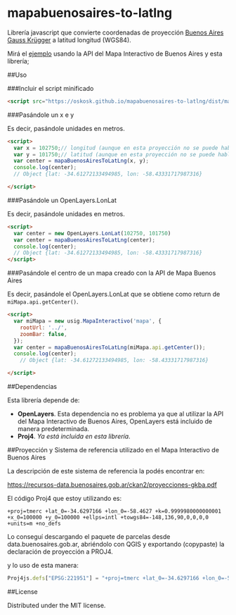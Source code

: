 mapabuenosaires-to-latlng
=========================

Librería javascript que convierte coordenadas de proyección [Buenos Aires Gauss Krügger](https://recursos-data.buenosaires.gob.ar/ckan2/proyecciones-gkba.pdf) a latitud longitud (WGS84).

Mirá el [ejemplo](http://oskosk.github.io/mapabuenosaires-to-latlng/) usando la API del Mapa Interactivo de Buenos Aires y esta librería;

##Uso


###Incluir el script minificado

```html
<script src="https://oskosk.github.io/mapabuenosaires-to-latlng/dist/mapabuenosaires-to-latlng.js"></script>
``` 

###Pasándole un x e y 

Es decir, pasándole unidades en metros.

```html
<script>
  var x = 102750;// longitud (aunque en esta proyección no se puede hablar de longitud)
  var y = 101750;// latitud (aunque en esta proyección no se puede hablar de latitud)
  var center = mapaBuenosAiresToLatLng(x, y);
  console.log(center);
  // Object {lat: -34.61272133494985, lon: -58.43331717987316}

</script>
```

###Pasándole un OpenLayers.LonLat

Es decir, pasándole unidades en metros.

```html
<script>
  var center = new OpenLayers.LonLat(102750, 101750)
  var center = mapaBuenosAiresToLatLng(center);
  console.log(center);
  // Object {lat: -34.61272133494985, lon: -58.43331717987316}
</script>
```

###Pasándole el centro de un mapa creado con la API de Mapa Buenos Aires

Es decir, pasándole el OpenLayers.LonLat que se obtiene como return de `miMapa.api.getCenter()`.

```html
<script>
  var miMapa = new usig.MapaInteractivo('mapa', {
    rootUrl: '../',
    zoomBar: false,
  });
  var center = mapaBuenosAiresToLatLng(miMapa.api.getCenter());
  console.log(center);
    // Object {lat: -34.61272133494985, lon: -58.43331717987316}

</script>
```

##Dependencias

Esta librería depende de:

* **OpenLayers**. Esta dependencia no es problema ya que al utilizar la API del Mapa Interactivo de Buenos Aires, OpenLayers está incluido de manera predeterminada.
* **Proj4**. *Ya está incluida en esta librería*.

##Proyección y Sistema de referencia utilizado en el Mapa Interactivo de Buenos Aires

La descripción de este sistema de referencia la podés encontrar en:

https://recursos-data.buenosaires.gob.ar/ckan2/proyecciones-gkba.pdf



El código Proj4 que estoy utilizando es:

```
+proj=tmerc +lat_0=-34.6297166 +lon_0=-58.4627 +k=0.9999980000000001 +x_0=100000 +y_0=100000 +ellps=intl +towgs84=-148,136,90,0,0,0,0 +units=m +no_defs
```

Lo conseguí descargando el paquete de parcelas desde data.buenosaires.gob.ar, abriéndolo con QGIS y exportando (copypaste) la declaración de proyección a PROJ4.

y lo uso de esta manera:

```js
Proj4js.defs["EPSG:221951"] = "+proj=tmerc +lat_0=-34.6297166 +lon_0=-58.4627 +k=0.9999980000000001 +x_0=100000 +y_0=100000 +ellps=intl +towgs84=-148,136,90,0,0,0,0 +units=m +no_defs";
```


##License

Distributed under the MIT license.